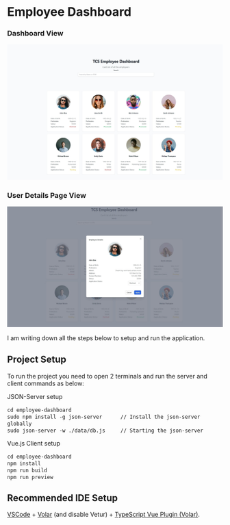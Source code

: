 # Employee Dashboard

### Dashboard View

![Dashboard](./images/Dashboard.jpeg)

### User Details Page View

![User Details](./images/User%20Details.jpeg)

I am writing down all the steps below to setup and run the application.

## Project Setup

To run the project you need to open 2 terminals and run the server and client commands as below:

JSON-Server setup

```
cd employee-dashboard
sudo npm install -g json-server      // Install the json-server globally
sudo json-server -w ./data/db.js     // Starting the json-server
```

Vue.js Client setup

```
cd employee-dashboard
npm install
npm run build
npm run preview
```

## Recommended IDE Setup

[VSCode](https://code.visualstudio.com/) + [Volar](https://marketplace.visualstudio.com/items?itemName=Vue.volar) (and disable Vetur) + [TypeScript Vue Plugin (Volar)](https://marketplace.visualstudio.com/items?itemName=Vue.vscode-typescript-vue-plugin).
